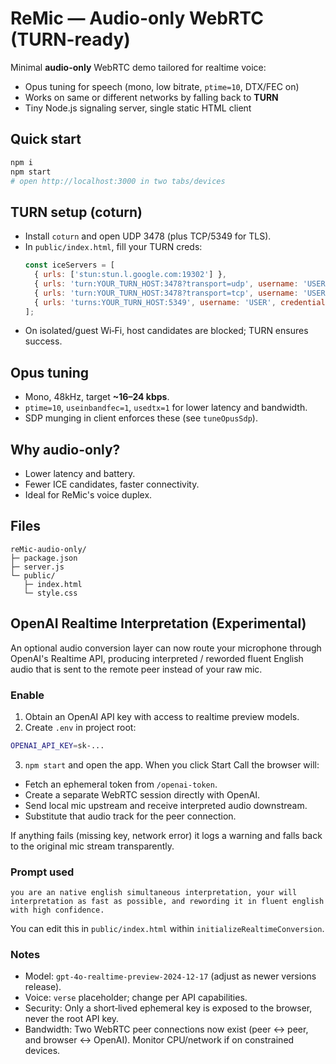 
# ReMic — Audio-only WebRTC (TURN-ready)

Minimal **audio-only** WebRTC demo tailored for realtime voice:
- Opus tuning for speech (mono, low bitrate, `ptime=10`, DTX/FEC on)
- Works on same or different networks by falling back to **TURN**
- Tiny Node.js signaling server, single static HTML client

## Quick start
```bash
npm i
npm start
# open http://localhost:3000 in two tabs/devices
```

## TURN setup (coturn)
- Install `coturn` and open UDP 3478 (plus TCP/5349 for TLS).
- In `public/index.html`, fill your TURN creds:
  ```js
  const iceServers = [
    { urls: ['stun:stun.l.google.com:19302'] },
    { urls: 'turn:YOUR_TURN_HOST:3478?transport=udp', username: 'USER', credential: 'PASS' },
    { urls: 'turn:YOUR_TURN_HOST:3478?transport=tcp', username: 'USER', credential: 'PASS' },
    { urls: 'turns:YOUR_TURN_HOST:5349', username: 'USER', credential: 'PASS' }
  ];
  ```
- On isolated/guest Wi‑Fi, host candidates are blocked; TURN ensures success.

## Opus tuning
- Mono, 48kHz, target **~16–24 kbps**.
- `ptime=10`, `useinbandfec=1`, `usedtx=1` for lower latency and bandwidth.
- SDP munging in client enforces these (see `tuneOpusSdp`).

## Why audio-only?
- Lower latency and battery.
- Fewer ICE candidates, faster connectivity.
- Ideal for ReMic's voice duplex.

## Files
```
reMic-audio-only/
├─ package.json
├─ server.js
└─ public/
   ├─ index.html
   └─ style.css
```

## OpenAI Realtime Interpretation (Experimental)

An optional audio conversion layer can now route your microphone through OpenAI's Realtime API, producing interpreted / reworded fluent English audio that is sent to the remote peer instead of your raw mic.

### Enable
1. Obtain an OpenAI API key with access to realtime preview models.
2. Create `.env` in project root:
  ```bash
  OPENAI_API_KEY=sk-...
  ```
3. `npm start` and open the app. When you click Start Call the browser will:
  - Fetch an ephemeral token from `/openai-token`.
  - Create a separate WebRTC session directly with OpenAI.
  - Send local mic upstream and receive interpreted audio downstream.
  - Substitute that audio track for the peer connection.

If anything fails (missing key, network error) it logs a warning and falls back to the original mic stream transparently.

### Prompt used
```
you are an native english simultaneous interpretation, your will interpretation as fast as possible, and rewording it in fluent english with high confidence.
```

You can edit this in `public/index.html` within `initializeRealtimeConversion`.

### Notes
- Model: `gpt-4o-realtime-preview-2024-12-17` (adjust as newer versions release).
- Voice: `verse` placeholder; change per API capabilities.
- Security: Only a short‑lived ephemeral key is exposed to the browser, never the root API key.
- Bandwidth: Two WebRTC peer connections now exist (peer <-> peer, and browser <-> OpenAI). Monitor CPU/network if on constrained devices.
